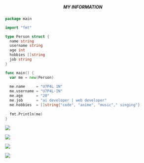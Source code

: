 <h5 align="center"><b>MY INFORMATION</b></h5>

```go
package main

import "fmt"

type Person struct {
  name string
  username string
  age int
  hobbies []string
  job string
}

func main() {
  var me = new(Person)
  
  me.name     = "U7P4L 1N"
  me.username = "U7P4L-IN"
  me.age      = "20"
  me.job      = "ai developer | web developer"
  me.hobbies  = []string{"code", "anime", "music"," singing"}
  
  fmt.Println(me)
}
```

![](http://github-profile-summary-cards.vercel.app/api/cards/profile-details?username=U7P4L-XD&theme=dark)

![](http://github-profile-summary-cards.vercel.app/api/cards/repos-per-language?username=U7P4L-XD&theme=dark)

![](http://github-profile-summary-cards.vercel.app/api/cards/stats?username=U7P4L-XD&theme=dark)

![](http://github-profile-summary-cards.vercel.app/api/cards/productive-time?username=U7P4L-XD&theme=dark&utcOffset)
